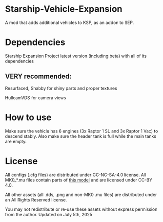 # Starship-Vehicle-Expansion
A mod that adds additional vehicles to KSP, as an addon to SEP.

# Dependencies
Starship Expansion Project latest version (including beta) with all of its dependencies

## VERY recommended:
Resurfaced, Shabby for shiny parts and proper textures

HullcamVDS for camera views

# How to use
Make sure the vehicle has 6 engines (3x Raptor 1 SL and 3x Raptor 1 Vac) to descend stably. Also make sure the header tank is full while the main tanks are empty.

# License
All configs (.cfg files) are distributed under CC-NC-SA-4.0 license. All MK0_*.mu files contain parts of [this model](https://www.thingiverse.com/thing:4089243) and are licensed under CC-BY 4.0.

All other assets (all .dds, .png and non-MK0 .mu files) are distributed under an All Rights Reserved license.

You may not redistribute or re-use these assets without express permission from the author. Updated on July 5th, 2025
